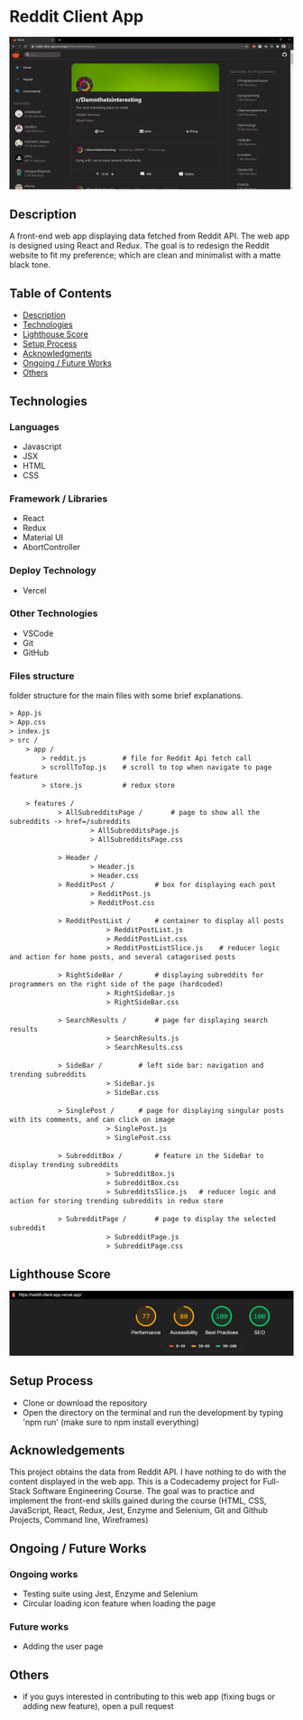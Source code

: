 # Reddit Client App

![demo](./demo.JPG)

## Description

A front-end web app displaying data fetched from Reddit API. The web app is designed using React and Redux. The goal is to redesign the Reddit website to fit my preference; which are clean and minimalist with a matte black tone.

## Table of Contents

* [Description](#description)
* [Technologies](#technologies)
* [Lighthouse Score](#lighthouse-score)
* [Setup Process](#setup-process)
* [Acknowledgments](#acknowledgements)
* [Ongoing / Future Works](#ongoing-/-future-works)
* [Others](#others)

## Technologies

### Languages

* Javascript
* JSX
* HTML
* CSS

### Framework / Libraries

* React
* Redux
* Material UI
* AbortController

### Deploy Technology

* Vercel

### Other Technologies

* VSCode
* Git
* GitHub

### Files structure

folder structure for the main files with some brief explanations.

```
> App.js
> App.css
> index.js
> src /
    > app /
        > reddit.js         # file for Reddit Api fetch call
        > scrollToTop.js    # scroll to top when navigate to page feature
        > store.js          # redux store
    
    > features /
            > AllSubredditsPage /       # page to show all the subreddits -> href=/subreddits
                    > AllSubredditsPage.js
                    > AllSubredditsPage.css
                
            > Header /              
                    > Header.js
                    > Header.css
            > RedditPost /          # box for displaying each post
                    > RedditPost.js
                    > RedditPost.css
                
            > RedditPostList /      # container to display all posts
                        > RedditPostList.js
                        > RedditPostList.css
                        > RedditPostListSlice.js    # reducer logic and action for home posts, and several catagorised posts
                
            > RightSideBar /        # displaying subreddits for programmers on the right side of the page (hardcoded)
                        > RightSideBar.js
                        > RightSideBar.css

            > SearchResults /       # page for displaying search results
                        > SearchResults.js
                        > SearchResults.css

            > SideBar /         # left side bar: navigation and trending subreddits
                        > SideBar.js
                        > SideBar.css

            > SinglePost /      # page for displaying singular posts with its comments, and can click on image
                        > SinglePost.js
                        > SinglePost.css

            > SubredditBox /        # feature in the SideBar to display trending subreddits
                        > SubredditBox.js
                        > SubredditBox.css
                        > SubredditsSlice.js   # reducer logic and action for storing trending subreddits in redux store

            > SubredditPage /       # page to display the selected subreddit
                        > SubredditPage.js
                        > SubredditPage.css
```

## Lighthouse Score

![lighthouse-score](./lighthouse-score.JPG)

## Setup Process

* Clone or download the repository
* Open the directory on the terminal and run the development by typing 'npm run' (make sure to npm install everything)

## Acknowledgements

This project obtains the data from Reddit API. I have nothing to do with the content displayed in the web app. This is a Codecademy project for Full-Stack Software Engineering Course. The goal was to practice and implement the front-end skills gained during the course (HTML, CSS, JavaScript, React, Redux, Jest, Enzyme and Selenium, Git and Github Projects, Command line, Wireframes)

## Ongoing / Future Works

### Ongoing works

* Testing suite using Jest, Enzyme and Selenium
* Circular loading icon feature when loading the page

### Future works

* Adding the user page

## Others

* if you guys interested in contributing to this web app (fixing bugs or adding new feature), open a pull request